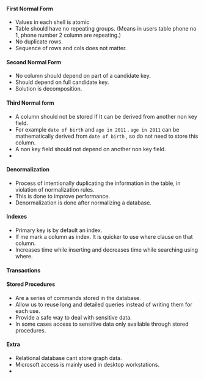 #### First Normal Form
- Values in each shell is atomic
- Table should have no repeating groups. (Means in users table phone no 1, phone number 2 column are repeating.)
- No duplicate rows.
- Sequence of rows and cols does not matter.
#### Second Normal Form
- No column should depend on part of a candidate key.
- Should depend on full candidate key.
- Solution is decomposition.
#### Third Normal form
- A column should not be stored If It can be derived from another non key field.
- For example `date of birth` and `age in 2011` . `age in 2011` can be mathematically derived from `date of birth` , so  do not need to store this column.
- A non key field should not depend on another non key field.
- 
#### Denormalization
- Process of intentionally duplicating the information in the table, in violation of normalization rules.
- This is done to improve performance.
- Denormalization is done after normalizing a database.

#### Indexes
- Primary key is by default an index.
- If me mark a column as index. It is quicker to use where clause on that column.
- Increases time while inserting and decreases time while searching using where. 
#### Transactions
#### Stored Procedures
- Are a series of commands stored in the database.
- Allow us to reuse long and detailed queries instead of writing them for each use.
- Provide a safe way to deal with sensitive data.
- In some cases access to sensitive data only available through stored procedures.
#### Extra
- Relational database cant store graph data.
- Microsoft access is mainly used in desktop workstations.
- 